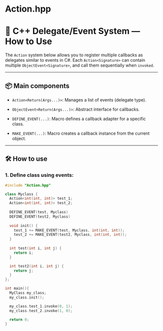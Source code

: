 # Action.hpp
# 🔧 C++ Delegate/Event System — How to Use

The `Action` system below allows you to register multiple callbacks as delegates similar to events in C#. Each `Action<Signature>` can contain multiple `ObjectEvent<Signature>`, and call them sequentially when `invoked`.

---

## 📦 Main components

- `Action<Return(Args...)>`: Manages a list of events (delegate type).

- `ObjectEvent<Return(Args...)>`: Abstract interface for callbacks.

- `DEFINE_EVENT(...)`: Macro defines a callback adapter for a specific class.

- `MAKE_EVENT(...)`: Macro creates a callback instance from the current object.

---

## 🛠 How to use

### 1. Define class using events:

```cpp
#include "Action.hpp"

class Myclass { 
  Action<int(int, int)> test_1; 
  Action<int(int, int)> test_2; 
  
  DEFINE_EVENT(test, Myclass) 
  DEFINE_EVENT(test2, Myclass) 
  
  void init() { 
    test_1 += MAKE_EVENT(test, Myclass, int(int, int)); 
    test_2 += MAKE_EVENT(test2, Myclass, int(int, int)); 
  } 
  
  int test(int i, int j) { 
    return i; 
  } 

  int test2(int i, int j) { 
    return j; 
  }
};

int main(){
  MyClass my_class;
  my_class.init();

  my_class.test_1.invoke(0, 1);
  my_class.test_2.invoke(1, 0);

  return 0;
}
```
